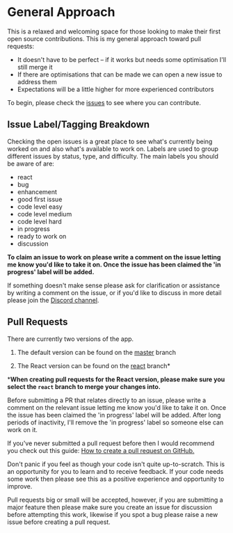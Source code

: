 # General Approach

This is a relaxed and welcoming space for those looking to make their first open source contributions. This is my general approach toward pull requests:

- It doesn't have to be perfect – if it works but needs some optimisation I'll still merge it
- If there are optimisations that can be made we can open a new issue to address them
- Expectations will be a little higher for more experienced contributors

To begin, please check the [issues](https://github.com/jrobind/dev-jot/issues) to see where you can contribute.

## Issue Label/Tagging Breakdown

Checking the open issues is a great place to see what's currently being worked on and also what's available to work on. Labels are used to group different issues by status, type, and difficulty. The main labels you should be aware of are:

- react
- bug
- enhancement
- good first issue
- code level easy
- code level medium
- code level hard
- in progress
- ready to work on
- discussion

**To claim an issue to work on please write a comment on the issue letting me know you'd like to take it on. Once the issue has been claimed the 'in progress' label will be added.**

If something doesn't make sense please ask for clarification or assistance by writing a comment on the issue, or if you'd like to discuss in more detail please join the [Discord channel](https://discord.com/invite/YMsd9sgZ4f).

## Pull Requests

There are currently two versions of the app. 

1. The default version can be found on the [master](https://github.com/jrobind/dev-jot/tree/master) branch

2. The React version can be found on the [react](https://github.com/jrobind/dev-jot/tree/react) branch*

***When creating pull requests for the React version, please make sure you select the `react` branch to merge your changes into.**

Before submitting a PR that relates directly to an issue, please write a comment on the relevant issue letting me know you'd like to take it on. Once the issue has been claimed the 'in progress' label will be added. After long periods of inactivity, I'll remove the 'in progress' label so someone else can work on it.

If you've never submitted a pull request before then I would recommend you check out this guide: [How to create a pull request on GitHub.](https://www.digitalocean.com/community/tutorials/how-to-create-a-pull-request-on-github)

Don't panic if you feel as though your code isn't quite up-to-scratch. This is an opportunity for you to learn and to receive feedback. If your code needs some work then please see this as a positive experience and opportunity to improve.

Pull requests big or small will be accepted, however, if you are submitting a major feature then please make sure you create an issue for discussion before attempting this work, likewise if you spot a bug please raise a new issue before creating a pull request.
